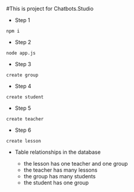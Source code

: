 #This is project for Chatbots.Studio


* Step 1


```npm i```

* Step 2


```node app.js```


* Step 3


```create group```


* Step 4


```create student```


* Step 5


```create teacher```


* Step 6


```create lesson```

* Table relationships in the database

   - the lesson has one teacher and one group
   - the teacher has many lessons
   - the group has many students
   - the student has one group
   


